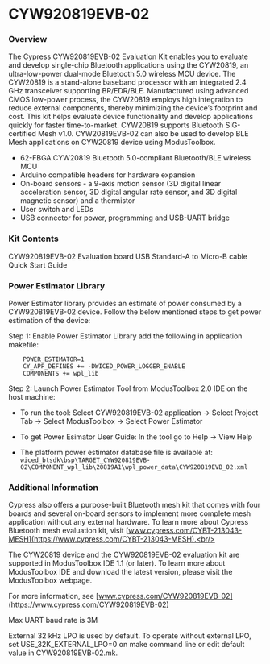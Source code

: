 # CYW920819EVB-02

### Overview

The Cypress CYW920819EVB-02 Evaluation Kit enables you to evaluate and develop single-chip Bluetooth applications using the CYW20819, an ultra-low-power dual-mode Bluetooth 5.0 wireless MCU device. The CYW20819 is a stand-alone baseband processor with an integrated 2.4 GHz transceiver supporting BR/EDR/BLE. Manufactured using advanced CMOS low-power process, the CYW20819 employs high integration to reduce external components, thereby minimizing the device’s footprint and cost. This kit helps evaluate device functionality and develop applications quickly for faster time-to-market. CYW20819 supports Bluetooth SIG-certified Mesh v1.0. CYW20819EVB-02 can also be used to develop BLE Mesh applications on CYW20819 device using ModusToolbox.

* 62-FBGA CYW20819 Bluetooth 5.0-compliant Bluetooth/BLE wireless MCU
* Arduino compatible headers for hardware expansion
* On-board sensors - a 9-axis motion sensor (3D digital linear acceleration sensor, 3D digital angular rate sensor, and 3D digital magnetic sensor) and a thermistor
* User switch and LEDs
* USB connector for power, programming and USB-UART bridge

### Kit Contents

CYW920819EVB-02 Evaluation board
USB Standard-A to Micro-B cable
Quick Start Guide


### Power Estimator Library
Power Estimator library provides an estimate of power consumed by a CYW920819EVB-02 device. Follow the below mentioned steps to get power estimation of the device:

Step 1: Enable Power Estimator Library add the following in application makefile:

```
	POWER_ESTIMATOR=1
	CY_APP_DEFINES += -DWICED_POWER_LOGGER_ENABLE
	COMPONENTS += wpl_lib
```
Step 2: Launch Power Estimator Tool from ModusToolbox 2.0 IDE on the host machine:


* To run the tool: Select CYW920819EVB-02 application -> Select Project Tab -> Select ModusToolbox -> Select Power Estimator


* To get Power Esimator User Guide: In the tool go to Help -> View Help


* The platform power estimator database file is available at:  `wiced_btsdk\bsp\TARGET_CYW920819EVB-02\COMPONENT_wpl_lib\20819A1\wpl_power_data\CYW920819EVB_02.xml`

### Additional Information

Cypress also offers a purpose-built Bluetooth mesh kit that comes with four boards and several on-board sensors to implement more complete mesh application without any external hardware. To learn more about Cypress Bluetooth mesh evaluation kit, visit [www.cypress.com/CYBT-213043-MESH](https://www.cypress.com/CYBT-213043-MESH).<br/>

The CYW20819 device and the CYW920819EVB-02 evaluation kit are supported in ModusToolbox IDE 1.1 (or later). To learn more about ModusToolbox IDE and download the latest version, please visit the ModusToolbox webpage.

For more information, see [www.cypress.com/CYW920819EVB-02](https://www.cypress.com/CYW920819EVB-02)

Max UART baud rate is 3M

External 32 kHz LPO is used by default. To operate without external LPO, set USE_32K_EXTERNAL_LPO=0 on
make command line or edit default value in CYW920819EVB-02.mk.
